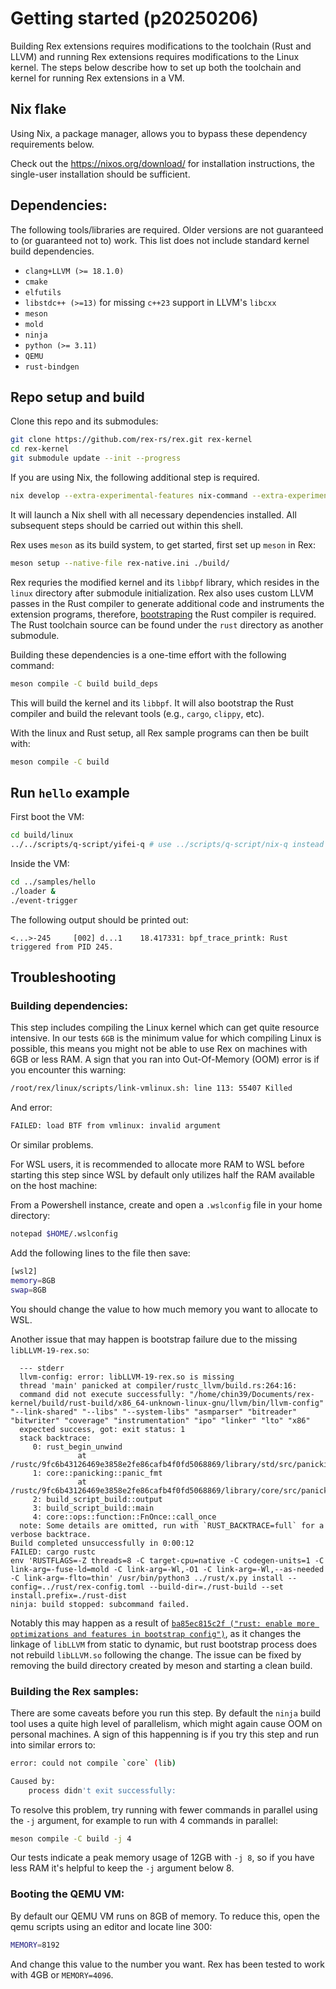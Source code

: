 # Getting started (p20250206)

Building Rex extensions requires modifications to the toolchain (Rust and
LLVM) and running Rex extensions requires modifications to the Linux
kernel.  The steps below describe how to set up both the toolchain and
kernel for running Rex extensions in a VM.

## Nix flake

Using Nix, a package manager, allows you to bypass these dependency
requirements below.

Check out the https://nixos.org/download/ for installation instructions,
the single-user installation should be sufficient.

## Dependencies:

The following tools/libraries are required. Older versions are not
guaranteed to (or guaranteed not to) work. This list does not include
standard kernel build dependencies.
- `clang+LLVM (>= 18.1.0)`
- `cmake`
- `elfutils`
- `libstdc++ (>=13)` for missing `c++23` support in LLVM's `libcxx`
- `meson`
- `mold`
- `ninja`
- `python (>= 3.11)`
- `QEMU`
- `rust-bindgen`

## Repo setup and build

Clone this repo and its submodules:

```bash
git clone https://github.com/rex-rs/rex.git rex-kernel
cd rex-kernel
git submodule update --init --progress
```

If you are using Nix, the following additional step is required.

```bash
nix develop --extra-experimental-features nix-command --extra-experimental-features flakes
```

It will launch a Nix shell with all necessary dependencies installed.
All subsequent steps should be carried out within this shell.

Rex uses `meson` as its build system, to get started, first set up `meson`
in Rex:

```bash
meson setup --native-file rex-native.ini ./build/
```

Rex requries the modified kernel and its `libbpf` library, which resides in
the `linux` directory after submodule initialization. Rex also uses custom
LLVM passes in the Rust compiler to generate additional code and
instruments the extension programs, therefore,
[bootstraping](https://en.wikipedia.org/wiki/Bootstrapping_(compilers)) the
Rust compiler is required. The Rust toolchain source can be found under the
`rust` directory as another submodule.

Building these dependencies is a one-time effort with the following
command:

```bash
meson compile -C build build_deps
```

This will build the kernel and its `libbpf`. It will also bootstrap the
Rust compiler and build the relevant tools (e.g., `cargo`, `clippy`, etc).

With the linux and Rust setup, all Rex sample programs can then be built
with:

```bash
meson compile -C build
```

## Run `hello` example
First boot the VM:

```bash
cd build/linux
../../scripts/q-script/yifei-q # use ../scripts/q-script/nix-q instead if you are using Nix
```

Inside the VM:

```bash
cd ../samples/hello
./loader &
./event-trigger
```

The following output should be printed out:

```console
<...>-245     [002] d...1    18.417331: bpf_trace_printk: Rust triggered from PID 245.
```

## Troubleshooting

### Building dependencies:

This step includes compiling the Linux kernel which can get quite resource
intensive. In our tests `6GB` is the minimum value for which compiling
Linux is possible, this means you might not be able to use Rex on machines
with 6GB or less RAM. A sign that you ran into Out-Of-Memory (OOM) error is
if you encounter this warning:

```bash
/root/rex/linux/scripts/link-vmlinux.sh: line 113: 55407 Killed                  LLVM_OBJCOPY="${OBJCOPY}" ${PAHOLE} -J ${PAHOLE_FLAGS} ${1}
```

And error:

```bash
FAILED: load BTF from vmlinux: invalid argument
```

Or similar problems.

For WSL users, it is recommended to allocate more RAM to WSL before
starting this step since WSL by default only utilizes half the RAM
available on the host machine:

From a Powershell instance, create and open a `.wslconfig` file in your
home directory:

```bash
notepad $HOME/.wslconfig
```

Add the following lines to the file then save:

```bash
[wsl2]
memory=8GB
swap=8GB
```

You should change the value to how much memory you want to allocate to WSL.

Another issue that may happen is bootstrap failure due to the missing
`libLLVM-19-rex.so`:

```console
  --- stderr
  llvm-config: error: libLLVM-19-rex.so is missing
  thread 'main' panicked at compiler/rustc_llvm/build.rs:264:16:
  command did not execute successfully: "/home/chin39/Documents/rex-kernel/build/rust-build/x86_64-unknown-linux-gnu/llvm/bin/llvm-config" "--link-shared" "--libs" "--system-libs" "asmparser" "bitreader" "bitwriter" "coverage" "instrumentation" "ipo" "linker" "lto" "x86"
  expected success, got: exit status: 1
  stack backtrace:
     0: rust_begin_unwind
               at /rustc/9fc6b43126469e3858e2fe86cafb4f0fd5068869/library/std/src/panicking.rs:665:5
     1: core::panicking::panic_fmt
               at /rustc/9fc6b43126469e3858e2fe86cafb4f0fd5068869/library/core/src/panicking.rs:76:14
     2: build_script_build::output
     3: build_script_build::main
     4: core::ops::function::FnOnce::call_once
  note: Some details are omitted, run with `RUST_BACKTRACE=full` for a verbose backtrace.
Build completed unsuccessfully in 0:00:12
FAILED: cargo rustc
env 'RUSTFLAGS=-Z threads=8 -C target-cpu=native -C codegen-units=1 -C link-arg=-fuse-ld=mold -C link-arg=-Wl,-O1 -C link-arg=-Wl,--as-needed -C link-arg=-flto=thin' /usr/bin/python3 ../rust/x.py install --config=../rust/rex-config.toml --build-dir=./rust-build --set install.prefix=./rust-dist
ninja: build stopped: subcommand failed.
```

Notably this may happen as a result of [`ba85ec815c2f ("rust: enable more
optimizations and features in bootstrap
config")`](https://github.com/rex-rs/rex/commit/ba85ec815c2fc9721e3b466d1c296bd7dd79b1b3),
as it changes the linkage of `libLLVM` from static to dynamic, but rust
bootstrap process does not rebuild `libLLVM.so` following the change.
The issue can be fixed by removing the build directory created by meson and
starting a clean build.

### Building the Rex samples:

There are some caveats before you run this step. By default the `ninja`
build tool uses a quite high level of parallelism, which might again cause
OOM on personal machines. A sign of this happenning is if you try this step
and run into similar errors to:

```bash
error: could not compile `core` (lib)

Caused by:
    process didn't exit successfully:
```

To resolve this problem, try running with fewer commands in parallel using
the `-j` argument, for example to run with 4 commands in parallel:

```bash
meson compile -C build -j 4
```

Our tests indicate a peak memory usage of 12GB with `-j 8`, so if you have
less RAM it's helpful to keep the `-j` argument below 8.

### Booting the QEMU VM:

By default our QEMU VM runs on 8GB of memory. To reduce this, open the qemu
scripts using an editor and locate line 300:

```bash
MEMORY=8192
```

And change this value to the number you want. Rex has been tested to work
with 4GB or `MEMORY=4096`.
